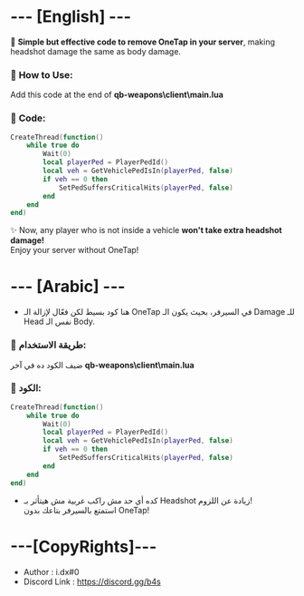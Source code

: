 # --- [English] ---
🔹 **Simple but effective code to remove OneTap in your server**, making headshot damage the same as body damage.  

### 📌 **How to Use:**  
Add this code at the end of **qb-weapons\client\main.lua**  

### 🚀 **Code:**  
```lua
CreateThread(function()
    while true do
        Wait(0)
        local playerPed = PlayerPedId()
        local veh = GetVehiclePedIsIn(playerPed, false)
        if veh == 0 then
            SetPedSuffersCriticalHits(playerPed, false)
        end
    end
end)
```
✨ Now, any player who is not inside a vehicle **won't take extra headshot damage!**  
Enjoy your server without OneTap!

# --- [Arabic] ---
* هنا كود بسيط لكن فعّال لإزالة الـ OneTap في السيرفر، بحيث يكون الـ Damage للـ Head نفس الـ Body. 

### 📌 **طريقة الاستخدام:**
ضيف الكود ده في آخر **qb-weapons\client\main.lua**  

### 🚀 **الكود:**
```lua
CreateThread(function()
    while true do
        Wait(0)
        local playerPed = PlayerPedId()
        local veh = GetVehiclePedIsIn(playerPed, false)
        if veh == 0 then
            SetPedSuffersCriticalHits(playerPed, false)
        end
    end
end)
```
* كده أي حد مش راكب عربية مش هيتأثر بـ Headshot زيادة عن اللزوم!  
استمتع بالسيرفر بتاعك بدون OneTap!

# ---[CopyRights]---

- Author : i.dx#0
- Discord Link : https://discord.gg/b4s